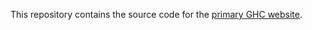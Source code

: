 This repository contains the source code for the [primary GHC
website](https://www.haskell.org/ghc).